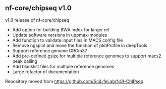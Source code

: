 ## nf-core/chipseq v1.0
v1.0 release of nf-core/chipseq
* Add option for building BWA index for larger ref
* Update software versions in uppmax-modules
* Add function to validate input files in MACS config file
* Remove ngsplot and move the function of plotProfile in deepTools
* Support reference genome GRCm37
* Add pre-defined gsize for multiple reference genomes to support macs2 peak calling
* Add blacklist files for multiple reference genomes
* Large refactor of documentation

Repository moved from https://github.com/SciLifeLab/NGI-ChIPseq
